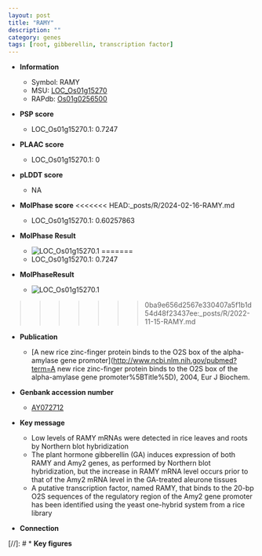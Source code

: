 ```yaml
---
layout: post
title: "RAMY"
description: ""
category: genes
tags: [root, gibberellin, transcription factor]
---
```


* **Information**  
    + Symbol: RAMY  
    + MSU: [LOC_Os01g15270](http://rice.plantbiology.msu.edu/cgi-bin/ORF_infopage.cgi?orf=LOC_Os01g15270)  
    + RAPdb: [Os01g0256500](http://rapdb.dna.affrc.go.jp/viewer/gbrowse_details/irgsp1?name=Os01g0256500)  

* **PSP score**  
    + LOC_Os01g15270.1: 0.7247 

* **PLAAC score**  
    + LOC_Os01g15270.1: 0 

* **pLDDT score**
    + NA


* **MolPhase score**
<<<<<<< HEAD:_posts/R/2024-02-16-RAMY.md
    + LOC_Os01g15270.1: 0.60257863

* **MolPhase Result**
    + ![LOC_Os01g15270.1](https://304243504.github.io/Pictures/LOC_Os01g/LOC_Os01g15270.1.png)
=======
    + LOC_Os01g15270.1: 0.7247

* **MolPhaseResult**
    + ![LOC_Os01g15270.1](https://ricepsp.github.io/pictures/LOC_Os01g/LOC_Os01g15270.1.png)
>>>>>>> 0ba9e656d2567e330407a5f1b1d54d48f23437ee:_posts/R/2022-11-15-RAMY.md

* **Publication**  
    + [A new rice zinc-finger protein binds to the O2S box of the alpha-amylase gene promoter](http://www.ncbi.nlm.nih.gov/pubmed?term=A new rice zinc-finger protein binds to the O2S box of the alpha-amylase gene promoter%5BTitle%5D), 2004, Eur J Biochem.

* **Genbank accession number**  
    + [AY072712](http://www.ncbi.nlm.nih.gov/nuccore/AY072712)

* **Key message**  
    + Low levels of RAMY mRNAs were detected in rice leaves and roots by Northern blot hybridization
    + The plant hormone gibberellin (GA) induces expression of both RAMY and Amy2 genes, as performed by Northern blot hybridization, but the increase in RAMY mRNA level occurs prior to that of the Amy2 mRNA level in the GA-treated aleurone tissues
    + A putative transcription factor, named RAMY, that binds to the 20-bp O2S sequences of the regulatory region of the Amy2 gene promoter has been identified using the yeast one-hybrid system from a rice library

* **Connection**  

[//]: # * **Key figures**  


